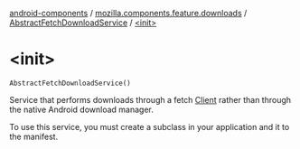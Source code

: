 [android-components](../../index.md) / [mozilla.components.feature.downloads](../index.md) / [AbstractFetchDownloadService](index.md) / [&lt;init&gt;](./-init-.md)

# &lt;init&gt;

`AbstractFetchDownloadService()`

Service that performs downloads through a fetch [Client](../../mozilla.components.concept.fetch/-client/index.md) rather than through the native
Android download manager.

To use this service, you must create a subclass in your application and it to the manifest.

